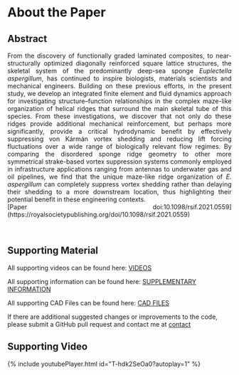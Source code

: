 # About the Paper

<!-- {% include youtubePlayer.html id="u16FjNGMoEs?autoplay=1" %} -->

## Abstract

<div style="text-align: justify"> 
From the discovery of functionally graded laminated composites, to near-structurally optimized diagonally reinforced square lattice structures, the skeletal system of the predominantly deep-sea sponge <i>Euplectella aspergillum</i>, has continued to inspire biologists, materials scientists and mechanical engineers. Building on these previous efforts, in the present study, we develop an integrated finite element and fluid dynamics approach for investigating structure–function relationships in the complex maze-like organization of helical ridges that surround the main skeletal tube of this species. From these investigations, we discover that not only do these ridges provide additional mechanical reinforcement, but perhaps more significantly, provide a critical hydrodynamic benefit by effectively suppressing von Kármán vortex shedding and reducing lift forcing fluctuations over a wide range of biologically relevant flow regimes. By comparing the disordered sponge ridge geometry to other more symmetrical strake-based vortex suppression systems commonly employed in infrastructure applications ranging from antennas to underwater gas and oil pipelines, we find that the unique maze-like ridge organization of <i>E. aspergillum</i> can completely suppress vortex shedding rather than delaying their shedding to a more downstream location, thus highlighting their potential benefit in these engineering contexts.  
<br>
[Paper doi:10.1098/rsif.2021.0559](https://royalsocietypublishing.org/doi/10.1098/rsif.2021.0559)
</div>

<p>&nbsp;</p>


## Supporting Material

All supporting videos can be found here: [VIDEOS](https://drive.google.com/drive/folders/0BwhqWZtgjTIkfmtaT0N4VWozWkxtSktzaldpQW93Vl85TXVnU05fR1JwWUtKdnhoTkZtS0U?resourcekey=0-FGkjd_73NyaHYAI2wdsytw&usp=sharing)

All supporting information can be found here: [SUPPLEMENTARY INFORMATION](./si)

All supporting CAD Files can be found here: [CAD FILES](./cad)

If there are additional suggested changes or improvements to the code, please submit a GitHub pull request and contact me at [contact](https://fer.me/cont)

## Supporting Video

{% include youtubePlayer.html id="T-hdk2SeOa0?autoplay=1" %}
